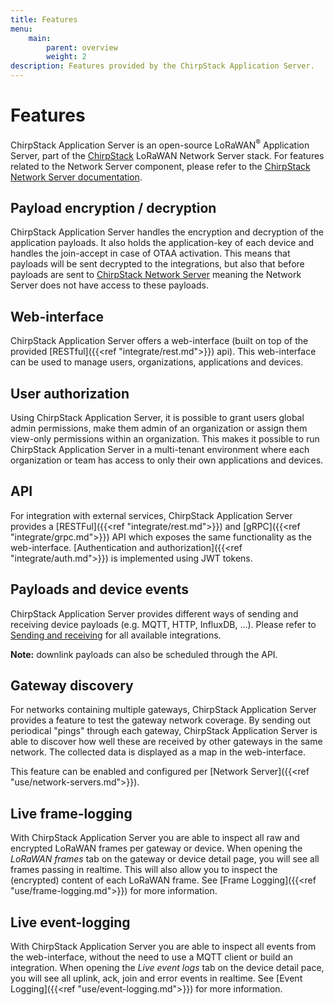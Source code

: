 ```yaml
---
title: Features
menu:
    main:
        parent: overview
        weight: 2
description: Features provided by the ChirpStack Application Server.
---
```


# Features

ChirpStack Application Server is an open-source LoRaWAN<sup>&reg;</sup> Application
Server, part of the [ChirpStack](https://chirpstack.io) LoRaWAN Network Server stack.
For features related to the Network Server component, please refer to the
[ChirpStack Network Server documentation](/network-server/).

## Payload encryption / decryption

ChirpStack Application Server handles the encryption and decryption of the application
payloads. It also holds the application-key of each device and handles the
join-accept in case of OTAA activation. This means that payloads will be
sent decrypted to the integrations, but also that before payloads are sent
to [ChirpStack Network Server](/network-server/) meaning the Network Server does not
have access to these payloads.

## Web-interface

ChirpStack Application Server offers a web-interface (built on top of the provided
[RESTful]({{<ref "integrate/rest.md">}}) api). This web-interface can be used
to manage users, organizations, applications and devices.

## User authorization

Using ChirpStack Application Server, it is possible to grant users global admin permissions,
make them admin of an organization or assign them view-only permissions within
an organization. This makes it possible to run ChirpStack Application Server in a multi-tenant
environment where each organization or team has access to only their own applications
and devices.

## API

For integration with external services, ChirpStack Application Server provides a [RESTFul]({{<ref "integrate/rest.md">}})
and [gRPC]({{<ref "integrate/grpc.md">}}) API which exposes the same
functionality as the web-interface. [Authentication and authorization]({{<ref "integrate/auth.md">}})
is implemented using JWT tokens.

## Payloads and device events

ChirpStack Application Server provides different ways of sending and receiving device
payloads (e.g. MQTT, HTTP, InfluxDB, ...).
Please refer to [Sending and receiving](/application-server/integrate/sending-receiving/)
for all available integrations.

**Note:** downlink payloads can also be scheduled through the API.

## Gateway discovery

For networks containing multiple gateways, ChirpStack Application Server provides a feature
to test the gateway network coverage. By sending out periodical "pings" through
each gateway, ChirpStack Application Server is able to discover how well these are received by
other gateways in the same network. The collected data is displayed as a map
in the web-interface.

This feature can be enabled and configured per [Network Server]({{<ref "use/network-servers.md">}}).

## Live frame-logging

With ChirpStack Application Server you are able to inspect all raw and encrypted LoRaWAN
frames per gateway or device. When opening the *LoRaWAN frames* tab on the
gateway or device detail page, you will see all frames passing in realtime.
This will also allow you to inspect the (encrypted) content of each LoRaWAN
frame. See [Frame Logging]({{<ref "use/frame-logging.md">}}) for more information.

## Live event-logging

With ChirpStack Application Server you are able to inspect all events from the web-interface,
without the need to use a MQTT client or build an integration. When opening
the *Live event logs* tab on the device detail pace, you will see all
uplink, ack, join and error events in realtime. See [Event Logging]({{<ref "use/event-logging.md">}})
for more information.
